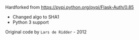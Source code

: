 Hardforked from https://pypi.python.org/pypi/Flask-Auth/0.85

- Changed algo to SHA1
- Python 3 support

Original code by `Lars de Ridder` - 2012
